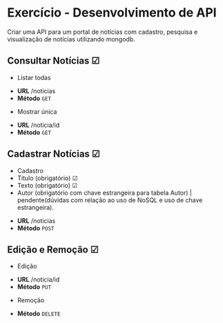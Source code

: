 # Exercício - Desenvolvimento de API 
 Criar uma API para um portal de notícias com cadastro, pesquisa e visualização de notícias utilizando mongodb.
 ## Consultar Notícias ☑
 - Listar todas
 * **URL**
  /noticias
 * **Método**
 `GET`
 - Mostrar única
 * **URL**
 /noticia/id
 * **Método**
 `GET`
## Cadastrar Notícias ☑
 - Cadastro
 - Título (obrigatório) ☑
 - Texto (obrigatório) ☑
 - Autor (obrigatório com chave estrangeira para tabela Autor) | 
     pendente(dúvidas com relação ao uso de NoSQL e uso de chave estrangeira).
 * **URL**
 /noticias
  * **Método**
 `POST`
 ## Edição e Remoção ☑
 - Edição
  * **URL**
 /noticia/id
  * **Método**
 `PUT`
 - Remoção
 * **Método**
 `DELETE`
